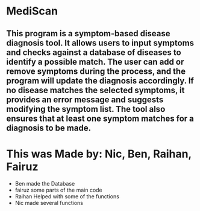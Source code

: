 # MediScan

## This program is a symptom-based disease diagnosis tool. It allows users to input symptoms and checks against a database of diseases to identify a possible match. The user can add or remove symptoms during the process, and the program will update the diagnosis accordingly. If no disease matches the selected symptoms, it provides an error message and suggests modifying the symptom list. The tool also ensures that at least one symptom matches for a diagnosis to be made.

# This was Made by: Nic, Ben, Raihan, Fairuz
- Ben made the Database
- fairuz some parts of the main code
- Raihan Helped with some of the functions
- Nic made several functions

